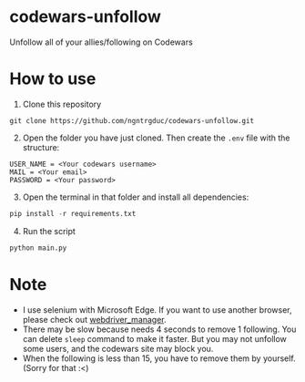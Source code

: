 # codewars-unfollow
Unfollow all of your allies/following on Codewars

# How to use
1. Clone this repository
```git
git clone https://github.com/ngntrgduc/codewars-unfollow.git
```
2. Open the folder you have just cloned. Then create the `.env` file with the structure:
```
USER_NAME = <Your codewars username>
MAIL = <Your email>
PASSWORD = <Your password>
```
3. Open the terminal in that folder and install all dependencies:
```python
pip install -r requirements.txt
```
4. Run the script
```python
python main.py
```
# Note
- I use selenium with Microsoft Edge. If you want to use another browser, please check out [webdriver_manager](https://github.com/SergeyPirogov/webdriver_manager).
- There may be slow because needs 4 seconds to remove 1 following. You can delete `sleep` command to make it faster. But you may not unfollow some users, and the codewars site may block you.
- When the following is less than 15, you have to remove them by yourself. (Sorry for that :<)